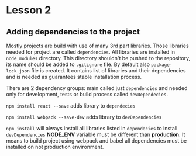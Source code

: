 # Lesson 2

## Adding dependencies to the project

Mostly projects are build with use of many 3rd part libraries.
Those libraries needed for project are called `dependencies`.
All libraries are installed in `node_modules` directory. This directory
shouldn't be pushed to the repository, its name should be added to
`.gitignore` file. By default also `package-lock.json` file is created.
It contains list of libraries and their dependencies and is needed
as guarantees stable installation process.

There are 2 dependency groups: main called just `dependencies` and
needed only for development, tests or build process called
`devDependecies`.

`npm install react --save` adds library to `dependecies`

`npm install webpack --save-dev` adds library to `devDependencies`

`npm install` will always install all libraries listed in `dependecies`
to install `devDependencies` **NODE_ENV** variable must be different than
**production**. It means to build project using webpack and babel all
dependencies must be installed on not production environment.
